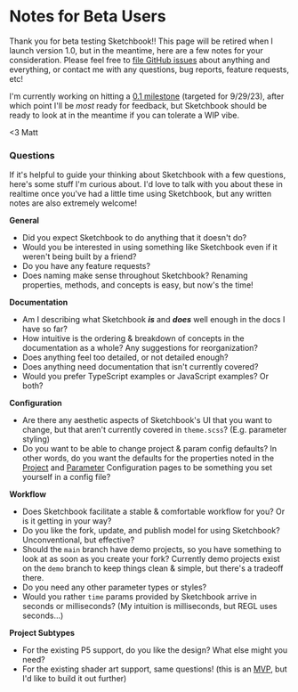 # Notes for Beta Users

Thank you for beta testing Sketchbook!! This page will be retired when I launch version 1.0, but in the meantime, here are a few notes for your consideration. Please feel free to [file GitHub issues](https://github.com/flatpickles/sketchbook/issues/new) about anything and everything, or contact me with any questions, bug reports, feature requests, etc!

I'm currently working on hitting a [0.1 milestone](https://github.com/flatpickles/sketchbook/milestone/1) (targeted for 9/29/23), after which point I'll be _most_ ready for feedback, but Sketchbook should be ready to look at in the meantime if you can tolerate a WIP vibe.

<3 Matt

### Questions

If it's helpful to guide your thinking about Sketchbook with a few questions, here's some stuff I'm curious about. I'd love to talk with you about these in realtime once you've had a little time using Sketchbook, but any written notes are also extremely welcome!

**General**

-   Did you expect Sketchbook to do anything that it doesn't do?
-   Would you be interested in using something like Sketchbook even if it weren't being built by a friend?
-   Do you have any feature requests?
-   Does naming make sense throughout Sketchbook? Renaming properties, methods, and concepts is easy, but now's the time!

**Documentation**

-   Am I describing what Sketchbook _**is**_ and _**does**_ well enough in the docs I have so far?
-   How intuitive is the ordering & breakdown of concepts in the documentation as a whole? Any suggestions for reorganization?
-   Does anything feel too detailed, or not detailed enough?
-   Does anything need documentation that isn't currently covered?
-   Would you prefer TypeScript examples or JavaScript examples? Or both?

**Configuration**

-   Are there any aesthetic aspects of Sketchbook's UI that you want to change, but that aren't currently covered in `theme.scss`? (E.g. parameter styling)
-   Do you want to be able to change project & param config defaults? In other words, do you want the defaults for the properties noted in the [Project](project-config.md) and [Parameter](param-config.md) Configuration pages to be something you set yourself in a config file?

**Workflow**

-   Does Sketchbook facilitate a stable & comfortable workflow for you? Or is it getting in your way?
-   Do you like the fork, update, and publish model for using Sketchbook? Unconventional, but effective?
-   Should the `main` branch have demo projects, so you have something to look at as soon as you create your fork? Currently demo projects exist on the `demo` branch to keep things clean & simple, but there's a tradeoff there.
-   Do you need any other parameter types or styles?
-   Would you rather `time` params provided by Sketchbook arrive in seconds or milliseconds? (My intuition is milliseconds, but REGL uses seconds...)

**Project Subtypes**

-   For the existing P5 support, do you like the design? What else might you need?
-   For the existing shader art support, same questions! (this is an [MVP](https://github.com/flatpickles/sketchbook/issues/146), but I'd like to build it out further)
